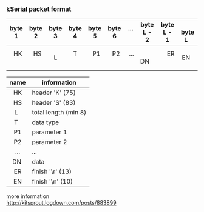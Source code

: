 ### kSerial packet format  

| byte 1 | byte 2 | byte 3 | byte 4 | byte 5 | byte 6 |  ...   | byte L - 2 | byte L - 1 |   byte L   |
| :----: | :----: | :----: | :----: | :----: | :----: | :----: | :--------: | :--------: | :--------: |
|   HK   |   HS   |   L    |   T    |   P1   |   P2   |  ...   |     DN     |     ER     |     EN     |

| name | information |
| :--: | ----------- |
|  HK  | header 'K' (75) |
|  HS  | header 'S' (83) |
|  L   | total length (min 8) |
|  T   | data type |
|  P1  | parameter 1 |
|  P2  | parameter 2 |
|  ... | ... |
|  DN  | data |
|  ER  | finish '\r' (13) |
|  EN  | finish '\n' (10) |

more information  
http://kitsprout.logdown.com/posts/883899
